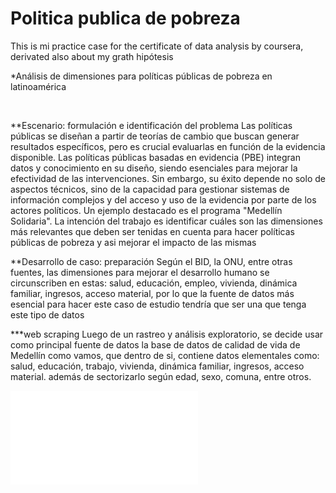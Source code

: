 # Politica publica de pobreza
This is mi practice case for the certificate of data analysis by coursera, derivated also about my grath hipótesis

*Análisis de dimensiones para políticas públicas de pobreza en latinoamérica

 &nbsp;

**Escenario: formulación e identificación del problema
  Las políticas públicas se diseñan a partir de teorías de cambio que buscan generar resultados específicos, pero es crucial evaluarlas en función de la evidencia disponible. Las políticas públicas basadas en evidencia (PBE) integran datos y conocimiento en su diseño, siendo esenciales para mejorar la efectividad de las intervenciones. Sin embargo, su éxito depende no solo de aspectos técnicos, sino de la capacidad para gestionar sistemas de información complejos y del acceso y uso de la evidencia 
por parte de los actores políticos. Un ejemplo destacado es el programa "Medellín Solidaria". La intención del trabajo es identificar cuáles son las dimensiones más relevantes que deben ser tenidas en cuenta para hacer políticas públicas de pobreza y asi mejorar el impacto de las mismas

**Desarrollo de caso: preparación
Según el BID, la ONU, entre otras fuentes, las dimensiones para mejorar el desarrollo humano se circunscriben en estas: salud, educación, empleo, vivienda, dinámica familiar,
ingresos, acceso material, por lo que la fuente de datos más esencial para hacer este caso de estudio tendría que ser una que tenga este tipo de datos

***web scraping
Luego de un rastreo y análisis exploratorio, se decide usar como principal fuente de datos la base de datos de calidad de vida de Medellín como vamos, que dentro de si, contiene datos elementales como: salud, educación, trabajo, vivienda, dinámica familiar,
ingresos, acceso material. además de sectorizarlo según edad, sexo, comuna, entre otros.

![código de webscraping](ruta/de/la/imagen.ext)

